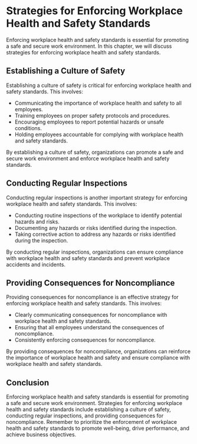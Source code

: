 Strategies for Enforcing Workplace Health and Safety Standards
==========================================================================================================================

Enforcing workplace health and safety standards is essential for promoting a safe and secure work environment. In this chapter, we will discuss strategies for enforcing workplace health and safety standards.

Establishing a Culture of Safety
--------------------------------

Establishing a culture of safety is critical for enforcing workplace health and safety standards. This involves:

* Communicating the importance of workplace health and safety to all employees.
* Training employees on proper safety protocols and procedures.
* Encouraging employees to report potential hazards or unsafe conditions.
* Holding employees accountable for complying with workplace health and safety standards.

By establishing a culture of safety, organizations can promote a safe and secure work environment and enforce workplace health and safety standards.

Conducting Regular Inspections
------------------------------

Conducting regular inspections is another important strategy for enforcing workplace health and safety standards. This involves:

* Conducting routine inspections of the workplace to identify potential hazards and risks.
* Documenting any hazards or risks identified during the inspection.
* Taking corrective action to address any hazards or risks identified during the inspection.

By conducting regular inspections, organizations can ensure compliance with workplace health and safety standards and prevent workplace accidents and incidents.

Providing Consequences for Noncompliance
----------------------------------------

Providing consequences for noncompliance is an effective strategy for enforcing workplace health and safety standards. This involves:

* Clearly communicating consequences for noncompliance with workplace health and safety standards.
* Ensuring that all employees understand the consequences of noncompliance.
* Consistently enforcing consequences for noncompliance.

By providing consequences for noncompliance, organizations can reinforce the importance of workplace health and safety and ensure compliance with workplace health and safety standards.

Conclusion
----------

Enforcing workplace health and safety standards is essential for promoting a safe and secure work environment. Strategies for enforcing workplace health and safety standards include establishing a culture of safety, conducting regular inspections, and providing consequences for noncompliance. Remember to prioritize the enforcement of workplace health and safety standards to promote well-being, drive performance, and achieve business objectives.

